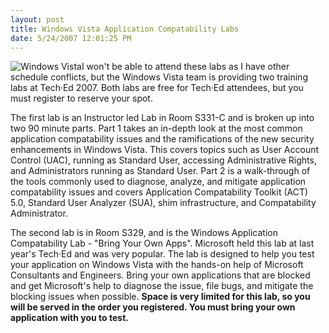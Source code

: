 ```yaml
---
layout: post
title: Windows Vista Application Compatability Labs
date: 5/24/2007 12:01:25 PM
---
```


![Windows Vista](http://www.microsoft.com/library/media/1033/windows/images/products/windowsvista/quick_vista.gif)I won't be able to attend these labs as I have other schedule conflicts, but the Windows Vista team is providing two training labs at Tech·Ed 2007. Both labs are free for Tech·Ed attendees, but you must register to reserve your spot.

The first lab is an Instructor led Lab in Room S331-C and is broken up into two 90 minute parts. Part 1 takes an in-depth look at the most common application compatability issues and the ramifications of the new security enhancements in Windows Vista. This covers topics such as User Account Control (UAC), running as Standard User, accessing Administrative Rights, and Administrators running as Standard User. Part 2 is a walk-through of the tools commonly used to diagnose, analyze, and mitigate application compatability issues and covers Application Compatability Toolkit (ACT) 5.0, Standard User Analyzer (SUA), shim infrastructure, and Compatability Administrator.

The second lab is in Room S329, and is the Windows Application Compatability Lab - "Bring Your Own Apps". Microsoft held this lab at last year's Tech·Ed and was very popular. The lab is designed to help you test your application on Windows Vista with the hands-on help of Microsoft Consultants and Engineers. Bring your own applications that are blocked and get Microsoft's help to diagnose the issue, file bugs, and mitigate the blocking issues when possible. **Space is very limited for this lab, so you will be served in the order you registered. You must bring your own application with you to test.**
